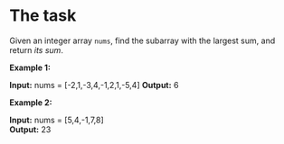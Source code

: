 # The task

Given an integer array `nums`, find the subarray with the largest sum, and return _its sum_.

**Example 1:**

**Input:** nums = [-2,1,-3,4,-1,2,1,-5,4]
**Output:** 6

**Example 2:**

**Input:** nums = [5,4,-1,7,8]  
**Output:** 23
